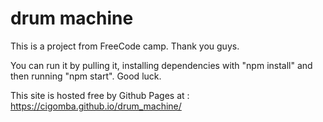 # drum machine

This is a project from FreeCode camp. Thank you guys.

You can run it by pulling it, installing dependencies with "npm install" and then running "npm start". Good luck.

This site is hosted free by Github Pages at : https://cigomba.github.io/drum_machine/

